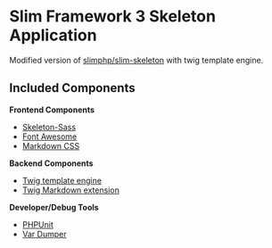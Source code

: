 # Slim Framework 3 Skeleton Application

Modified version of [slimphp/slim-skeleton](https://github.com/slimphp/Slim-Skeleton) with twig template engine.

## Included Components

**Frontend Components**

- [Skeleton-Sass](https://github.com/whatsnewsaes/skeleton-sass)
- [Font Awesome](https://github.com/FortAwesome/Font-Awesome)
- [Markdown CSS](https://github.com/sindresorhus/github-markdown-css)

**Backend Components**

- [Twig template engine](https://packagist.org/packages/twig/twig)
- [Twig Markdown extension](https://packagist.org/packages/jralph/twig-markdown)

**Developer/Debug Tools**

- [PHPUnit](https://packagist.org/packages/phpunit/phpunit)
- [Var Dumper](https://packagist.org/packages/symfony/var-dumper)
